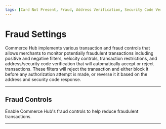 ```yaml
---
tags: [Card Not Present, Fraud, Address Verification, Security Code Verification, Velocity Controls, Fraud Filters, Transaction Restrictions]
---
```

 
# Fraud Settings

Commerce Hub implements various transaction and fraud controls that allows merchants to monitor potentially fraudulent transactions including positive and negative filters, velocity controls, transaction restrictions, and address/security code verification that will automatically accept or reject transactions. These filters will reject the transaction and either block it before any authorization attempt is made, or reverse it it based on the address and security code response.

---

## Fraud Controls

Enable Commerce Hub's fraud controls to help reduce fraudulent transactions.

<!-- type: row -->

<!-- type: card
title: Address and Security Code
description: The address and security code filters provide a merchant the ability to enable various transaction filters using the address and security code verification.
link: ?path=docs/Resources/Guides/Fraud/Fraud-Settings-AVS-CVV.md
-->

<!-- type: card
title: Positive/Negative Fraud Filters
description: Positive filters are used to configure a whitelist and allow the transaction to process based on specific criteria. Negative filters are used to configure a blacklist and block the transaction based on specific criteria.
link: ?path=docs/Resources/Guides/Fraud/Fraud-Settings-Filters.md
-->

<!-- type: card
title: Transaction Restrictions
description: The Transaction Restriction settings can be enabled for duplicate transaction detection. Restrictions are applied by transaction controls inside of Marketplace.
link: ?path=docs/Resources/Guides/Fraud/Fraud-Settings-Restrictions.md
-->

<!-- type: card
title: Velocity Settings
description: Velocity Settings determine which transactions Commerce Hub allows to proceed to authorization. 
link: ?path=docs/Resources/Guides/Fraud/Fraud-Settings-Velocity.md
-->

<!-- type: row-end -->

---
